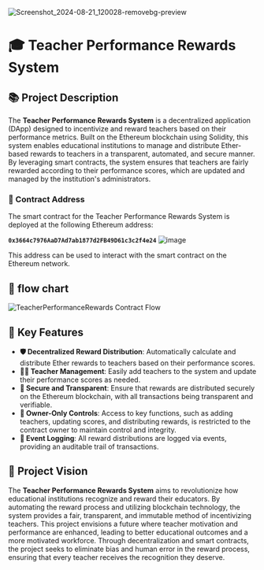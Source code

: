 ![Screenshot_2024-08-21_120028-removebg-preview](https://github.com/user-attachments/assets/bc540724-326c-44a7-a75a-56f1a3cf9706)

# 🎓 Teacher Performance Rewards System

## 📚 Project Description

The **Teacher Performance Rewards System** is a decentralized application (DApp) designed to incentivize and reward teachers based on their performance metrics. Built on the Ethereum blockchain using Solidity, this system enables educational institutions to manage and distribute Ether-based rewards to teachers in a transparent, automated, and secure manner. By leveraging smart contracts, the system ensures that teachers are fairly rewarded according to their performance scores, which are updated and managed by the institution's administrators.

### 🔗 Contract Address

The smart contract for the Teacher Performance Rewards System is deployed at the following Ethereum address:

**`0x3664c7976AaD7Ad7ab1877d2FB49D61c3c2f4e24`**
![image](https://github.com/user-attachments/assets/1a85511a-0a99-4b0e-8f69-ec5abee6caef)


This address can be used to interact with the smart contract on the Ethereum network.

## 🌟 flow chart

![TeacherPerformanceRewards Contract Flow](https://github.com/user-attachments/assets/96f51bec-569d-4f14-a595-13130ef1a310)


## 🌟 Key Features

- **🛡️ Decentralized Reward Distribution**: Automatically calculate and distribute Ether rewards to teachers based on their performance scores.
- **👩‍🏫 Teacher Management**: Easily add teachers to the system and update their performance scores as needed.
- **🔐 Secure and Transparent**: Ensure that rewards are distributed securely on the Ethereum blockchain, with all transactions being transparent and verifiable.
- **🔑 Owner-Only Controls**: Access to key functions, such as adding teachers, updating scores, and distributing rewards, is restricted to the contract owner to maintain control and integrity.
- **📜 Event Logging**: All reward distributions are logged via events, providing an auditable trail of transactions.

## 🎯 Project Vision

The **Teacher Performance Rewards System** aims to revolutionize how educational institutions recognize and reward their educators. By automating the reward process and utilizing blockchain technology, the system provides a fair, transparent, and immutable method of incentivizing teachers. This project envisions a future where teacher motivation and performance are enhanced, leading to better educational outcomes and a more motivated workforce. Through decentralization and smart contracts, the project seeks to eliminate bias and human error in the reward process, ensuring that every teacher receives the recognition they deserve.
